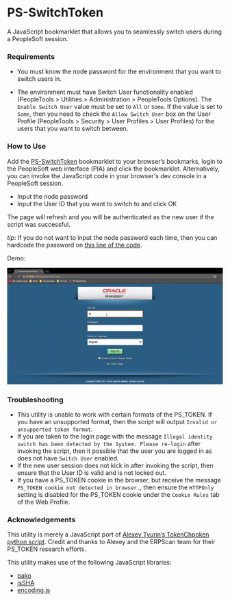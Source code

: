 # PS-SwitchToken

A JavaScript bookmarklet that allows you to seamlessly switch users during a PeopleSoft session.


### Requirements
- You must know the node password for the environment that you want to switch users in.

- The environment must have Switch User functionality enabled (PeopleTools > Utilities > Administration > PeopleTools Options).  The `Enable Switch User` value must be set to `All` or `Some`.  If the value is set to `Some`, then you need to check the `Allow Switch User` box on the User Profile (PeopleTools > Security > User Profiles > User Profiles) for the users that you want to switch between.

### How to Use
Add the [PS-SwitchToken](javascript:(function()%7Bfunction%20callback%28%29%7BparseTT%28%29%7Dvar%20s%3Ddocument.createElement%28%22script%22%29%3Bs.src%3D%22https%3A%2F%2Fcoltonfischer.github.io%2Fps-switchtoken%2FPS-SwitchToken.js%22%3Bif%28s.addEventListener%29%7Bs.addEventListener%28%22load%22%2Ccallback%2Cfalse%29%7Delse%20if%28s.readyState%29%7Bs.onreadystatechange%3Dcallback%7Ddocument.body.appendChild%28s%29%3B%7D)()) bookmarklet to your browser’s bookmarks, login to the PeopleSoft web interface (PIA) and click the bookmarklet.  Alternatively, you can invoke the JavaScript code in your browser's dev console in a PeopleSoft session. 

-	Input the node password
-	Input the User ID that you want to switch to and click OK

The page will refresh and you will be authenticated as the new user if the script was successful.

_tip_: If you do not want to input the node password each time, then you can hardcode the password on [this line of the code](https://github.com/coltonfischer/ps-switchtoken/blob/master/PS-SwitchToken.js#L91).

Demo:

![PS-SwitchToken Demo](PS-SwitchToken_Demo.gif)

### Troubleshooting
- This utility is unable to work with certain formats of the PS_TOKEN.  If you have an unsupported format, then the script will output `Invalid or unsupported token format`.  
- If you are taken to the login page with the message `Illegal identity switch has been detected by the System. Please re-login` after invoking the script, then it possible that the user you are logged in as does not have `Switch User` enabled.
- If the new user session does not kick in after invoking the script, then ensure that the User ID is valid and is not locked out.
- If you have a PS_TOKEN cookie in the browser, but receive the message `PS_TOKEN cookie not detected in browser.`, then ensure the `HTTPOnly` setting is disabled for the PS_TOKEN cookie under the `Cookie Rules` tab of the Web Profile.

### Acknowledgements
This utility is merely a JavaScript port of [Alexey Tyurin’s TokenChpoken python script](https://erpscan.com/press-center/blog/peoplesoft-security-part-4-peoplesoft-pentest-using-tokenchpoken-tool/).  Credit and thanks to Alexey and the ERPScan team for their PS_TOKEN research efforts.  

This utility makes use of the following JavaScript libraries: 
- [pako](https://github.com/nodeca/pako)
- [jsSHA](https://github.com/Caligatio/jsSHA)
- [encoding.js](https://github.com/polygonplanet/encoding.js/)
